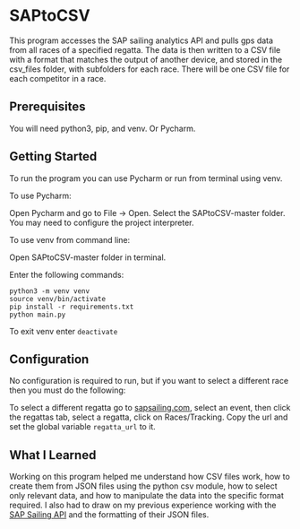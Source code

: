 # SAPtoCSV
This program accesses the SAP sailing analytics API and pulls gps data from all races of a specified regatta. The data is then written to a CSV file with a format that matches the output of another device, and stored in the csv_files folder, with subfolders for each race. There will be one CSV file for each competitor in a race.

## Prerequisites
You will need python3, pip, and venv. Or Pycharm.

## Getting Started
To run the program you can use Pycharm or run from terminal using venv. 

To use Pycharm:

Open Pycharm and go to File -> Open. Select the SAPtoCSV-master folder. You may need to configure the project interpreter.

To use venv from command line:

Open SAPtoCSV-master folder in terminal.

Enter the following commands:

    python3 -m venv venv
    source venv/bin/activate
    pip install -r requirements.txt
    python main.py
To exit venv enter `deactivate`


## Configuration
No configuration is required to run, but if you want to select a different race then you must do the following:

To select a different regatta go to [sapsailing.com](https://www.sapsailing.com/gwt/Home.html), select an event, then click the regattas tab, select a regatta, click on Races/Tracking. Copy the url and set the global variable `regatta_url` to it.

## What I Learned
Working on this program helped me understand how CSV files work, how to create them from JSON files using the python csv module, how to select only relevant data, and how to manipulate the data into the specific format required. I also had to draw on my previous experience working with the [SAP Sailing API](https://www.sapsailing.com/sailingserver/webservices/api/v1/index.html) and the formatting of their JSON files.
